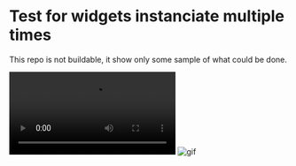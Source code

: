 # Test for widgets instanciate multiple times

This repo is not buildable, it show only some sample of what could be done.<br />

![video](/widgets-multiple-times/videos/multipleLineOut.mp4)
![gif](/widgets-multiple-times/multipleLineOut..gif)
